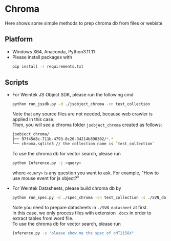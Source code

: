# Chroma
Here shows some simple methods to prep chroma db from files or webiste

## Platform
- Windows X64, Anaconda, Python3.11.11
- Please install packages with
  ```bash
  pip install -r requirements.txt
  ```
  
## Scripts   

- For Weintek JS Object SDK, please run the following cmd
  ```bash
  python run_jssdk.py -d ./jsobject_chroma -cn test_collection
  ```
  Note that any source files are not needed, because web crawler is applied in this case.   
  Then, you will see a chroma folder `jsobject_chroma` created as follows:   
  ```bash
  jsobject_chroma/
  ├── 97f45d8c-711b-4793-8c20-34214b890302/*.*
  └── chroma.sqlite3 // the collection name is `test_collection`
  ```
  To use the chroma db for vector search, please run   
  ```bash
  python Inference.py -j <query>
  ```
  where `<query>` is any question you want to ask. For example, "How to use mouse event for js object?"

- For Weintek Datasheets, please build chroma db by
  ```bash
  python run_spec.py -d ./spec_chroma -cn test_collection -s ./SVN_datasheet
  ```
  Note you need to prepare datasheets in `./SVN_datasheet` at first.   
  In this case, we only process files with extension `.docx` in order to extract tables from word file.   
  To use the chroma db for vector search, please run   
  ```bash
  Inference.py -s "please show me the spec of cMT2158X"
  ```
